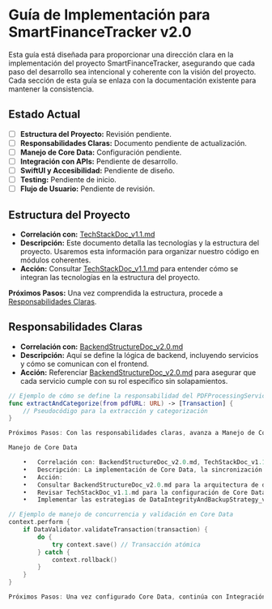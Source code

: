 # Guía de Implementación para SmartFinanceTracker v2.0

Esta guía está diseñada para proporcionar una dirección clara en la implementación del proyecto SmartFinanceTracker, asegurando que cada paso del desarrollo sea intencional y coherente con la visión del proyecto. Cada sección de esta guía se enlaza con la documentación existente para mantener la consistencia.

## Estado Actual

- [ ] **Estructura del Proyecto:** Revisión pendiente.
- [ ] **Responsabilidades Claras:** Documento pendiente de actualización.
- [ ] **Manejo de Core Data:** Configuración pendiente.
- [ ] **Integración con APIs:** Pendiente de desarrollo.
- [ ] **SwiftUI y Accesibilidad:** Pendiente de diseño.
- [ ] **Testing:** Pendiente de inicio.
- [ ] **Flujo de Usuario:** Pendiente de revisión.

## Estructura del Proyecto

- **Correlación con:** [TechStackDoc_v1.1.md](#documento-de-pila-tecnológica-para-smartfinancetracker-v11)
- **Descripción:** Este documento detalla las tecnologías y la estructura del proyecto. Usaremos esta información para organizar nuestro código en módulos coherentes.
- **Acción:** Consultar [TechStackDoc_v1.1.md](#documento-de-pila-tecnológica-para-smartfinancetracker-v11) para entender cómo se integran las tecnologías en la estructura del proyecto.

**Próximos Pasos:** Una vez comprendida la estructura, procede a [Responsabilidades Claras](#responsabilidades-claras).

## Responsabilidades Claras

- **Correlación con:** [BackendStructureDoc_v2.0.md](#documento-de-estructura-backend-para-smartfinancetracker-v20)
- **Descripción:** Aquí se define la lógica de backend, incluyendo servicios y cómo se comunican con el frontend.
- **Acción:** Referenciar [BackendStructureDoc_v2.0.md](#documento-de-estructura-backend-para-smartfinancetracker-v20) para asegurar que cada servicio cumple con su rol específico sin solapamientos.

```swift
// Ejemplo de cómo se define la responsabilidad del PDFProcessingService
func extractAndCategorize(from pdfURL: URL) -> [Transaction] {
    // Pseudocódigo para la extracción y categorización
}

Próximos Pasos: Con las responsabilidades claras, avanza a Manejo de Core Data.

Manejo de Core Data

	•	Correlación con: BackendStructureDoc_v2.0.md, TechStackDoc_v1.1.md, y DataIntegrityAndBackupStrategy_v2.0.md
	•	Descripción: La implementación de Core Data, la sincronización con iCloud, y las nuevas estrategias de integridad de datos y respaldo se detallan en estos documentos.
	•	Acción:
	•	Consultar BackendStructureDoc_v2.0.md para la arquitectura de datos.
	•	Revisar TechStackDoc_v1.1.md para la configuración de Core Data.
	•	Implementar las estrategias de DataIntegrityAndBackupStrategy_v2.0.md para la validación, transacciones atómicas, control de versiones, y respaldo.

// Ejemplo de manejo de concurrencia y validación en Core Data
context.perform {
    if DataValidator.validateTransaction(transaction) {
        do {
            try context.save() // Transacción atómica
        } catch {
            context.rollback()
        }
    }
}

Próximos Pasos: Una vez configurado Core Data, continúa con Integración con APIs.